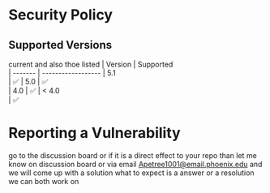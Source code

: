 # Security Policy

## Supported Versions
current and also thoe listed
| Version 
|
 Supported       
| ------- 
| ------------------ 
| 5.1  
| :white_check_mark:
| 5.0
| ✅              
| 4.0
| :white_check_mark: 
| < 4.0  
| ✅              

# Reporting a Vulnerability
go to the discussion board or if it is a direct effect to your repo than let me know on discussion board or via email
<Apetree1001@email.phoenix.edu> 
and we will come up with a solution 
what to expect is a answer or a resolution we can both work on 

